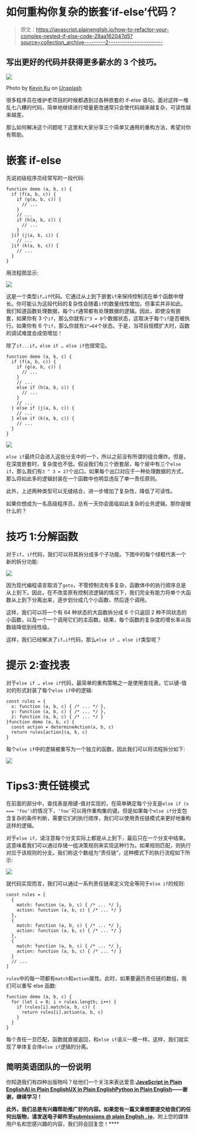 # 如何重构你复杂的嵌套‘if-else’代码？

> 原文：<https://javascript.plainenglish.io/how-to-refactor-your-complex-nested-if-else-code-28aa162047d5?source=collection_archive---------2----------------------->

## 写出更好的代码并获得更多薪水的 3 个技巧。

![](img/a398a735c303915ad08c4423703d5c20.png)

Photo by [Kevin Ku](https://unsplash.com/@ikukevk?utm_source=medium&utm_medium=referral) on [Unsplash](https://unsplash.com?utm_source=medium&utm_medium=referral)

很多程序员在维护老项目的时候都遇到过各种嵌套的 if-else 语句。面对这样一堆乱七八糟的代码，简单地继续进行增量更改通常只会使代码越来越复杂，可读性越来越差。

那么如何解决这个问题呢？这里和大家分享三个简单又通用的重构方法，希望对你有帮助。

# 嵌套 if-else

先说初级程序员经常写的一段代码:

```
function demo (a, b, c) {
  if (f(a, b, c)) {
    if (g(a, b, c)) {
      // ...
    }
    // ...
    if (h(a, b, c)) {
      // ...
    }
  }if (j(a, b, c)) {
    // ...
  }if (k(a, b, c)) {
    // ...
  }
}
```

用流程图显示:

![](img/5c8bd7e3adfe1fbe0decfc29e01d95b3.png)

这是一个类型`if…if`代码。它通过从上到下嵌套`if`来保持控制流在单个函数中增长。你可能认为这段代码的复杂性会随着`if`的数量线性增加，但事实并非如此。我们知道函数处理数据，每个`if`通常都有处理数据的逻辑。因此，即使没有嵌套，如果你有 3 个`if`，那么你就有`2^3 = 8`个数据状态，这取决于每个`if`是否被执行。如果你有 6 个`if`，那么你就有`2⁶=64`个状态。于是，当项目规模扩大时，函数的调试难度会成倍增加！

除了`if...if`，`else if … else if`也很常见。

```
function demo (a, b, c) {
  if (f(a, b, c)) {
    if (g(a, b, c)) {
      // ...
    }
    // ...
    else if (h(a, b, c)) {
      // ...
    }
    // ...
  } else if (j(a, b, c)) {
    // ...
  } else if (k(a, b, c)) {
    // ...
  }
}
```

![](img/755121b3a122fc0e1e42201d9707b094.png)

`else if`最终只会进入这些分支中的一个，所以之前没有所谓的组合爆炸。但是，在深度嵌套时，复杂度也不低。假设我们有三个嵌套层，每个层中有三个`else if`，那么我们有`3 ^ 3 = 27`个出口。如果每个出口对应于一种处理数据的方式，那么将如此多的逻辑封装在一个函数中也明显违反了单一责任原则。

此外，上述两种类型可以无缝结合，进一步增加了复杂性，降低了可读性。

如果你想成为一名高级程序员，总有一天你会面临如此复杂的业务逻辑。那你是做什么的？

# 技巧 1:分解函数

对于`if… if`代码，我们可以将其拆分成多个子功能。下图中的每个绿框代表一个新的拆分功能:

![](img/89d75d4168db9bc4ddf5e91e57c8ec23.png)

因为现代编程语言取消了`goto`，不管控制流有多复杂，函数体中的执行顺序总是从上到下。因此，在不改变原有控制流逻辑的情况下，我们完全有能力将单个大函数从上到下分离出来，逐步划分成几个小函数，然后逐个调用。

这样，我们可以将一个有 64 种状态的大函数拆分成 6 个只返回 2 种不同状态的小函数，以及一个一个调用它们的主函数。结果，每个函数的复杂度的增长率从指数级降低到线性级。

这样，我们已经解决了`if…if`代码，那么`else if … else if`类型呢？

# 提示 2:查找表

对于`else if … else if`代码，最简单的重构策略之一是使用查找表。它以键-值对的形式封装了每个`else if`中的逻辑:

```
const rules = {
  x: function (a, b, c) { /* ... */ },
  y: function (a, b, c) { /* ... */ },
  z: function (a, b, c) { /* ... */ }
}function demo (a, b, c) {
  const action = determineAction(a, b, c)
  return rules[action](a, b, c)
}
```

每个`else if`中的逻辑被重写为一个独立的函数，因此我们可以将流程拆分如下:

![](img/20b9bd97dcfe273c97663f836ab28a90.png)

# Tips3:责任链模式

在前面的部分中，查找表是用键-值对实现的，在简单确定每个分支是`else if (x === ‘foo’)`的情况下，`‘foo’`可以用作重构集的键。但是如果每个`else if`分支包含复杂的条件判断，需要它们的执行顺序，我们可以使用责任链模式来更好地重构这样的逻辑。

对于`else if`，请注意每个分支实际上都是从上到下，最后只在一个分支中结束。这意味着我们可以通过存储一组决策规则来实现这种行为。如果规则匹配，则执行对应于该规则的分支。我们称这个数组为“责任链”，这种模式下的执行流程如下所示:

![](img/b689db41268b2305d5cc81e61a2920ca.png)

就代码实现而言，我们可以通过一系列责任链来定义完全等同于`else if`的规则:

```
const rules = [
  {
    match: function (a, b, c) { /* ... */ },
    action: function (a, b, c) { /* ... */ }
  },
  {
    match: function (a, b, c) { /* ... */ },
    action: function (a, b, c) { /* ... */ }
  },
  {
    match: function (a, b, c) { /* ... */ },
    action: function (a, b, c) { /* ... */ }
  }
  // ...
]
```

`rules`中的每一项都有`match`和`action`属性。此时，如果要遍历责任链的数组，我们可以重写 else 函数:

```
function demo (a, b, c) {
  for (let i = 0; i < rules.length; i++) {
    if (rules[i].match(a, b, c)) {
      return rules[i].action(a, b, c)
    }
  }
}
```

每个责任一旦匹配，函数就直接返回，和`else if`语义一模一样。这样，我们就实现了单体复合体`else if`逻辑的分离。

## **简明英语团队的一份说明**

你知道我们有四种出版物吗？给他们一个关注来表达爱意:[**JavaScript in Plain English**](https://medium.com/javascript-in-plain-english)[**AI in Plain English**](https://medium.com/ai-in-plain-english)[**UX in Plain English**](https://medium.com/ux-in-plain-english)[**Python in Plain English**](https://medium.com/python-in-plain-english)**——谢谢，继续学习！**

**此外，我们总是有兴趣帮助推广好的内容。如果您有一篇文章想要提交给我们的任何出版物，请发送电子邮件至[**submissions @ plain English . io**](mailto:submissions@plainenglish.io)**，附上您的媒体用户名和您感兴趣的内容，我们将会回复您！****